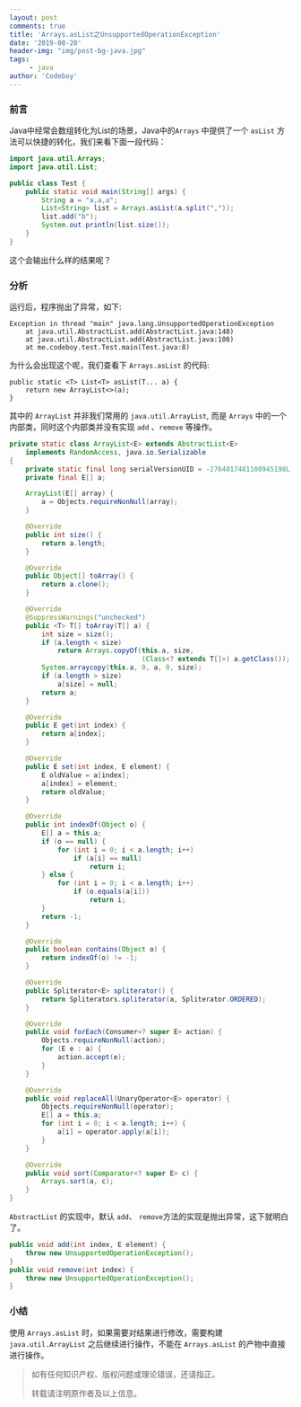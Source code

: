 ```yaml
---
layout: post
comments: true
title: 'Arrays.asList之UnsupportedOperationException'
date: '2019-08-20'
header-img: "img/post-bg-java.jpg"
tags:
     - java
author: 'Codeboy'
---
```


### 前言

Java中经常会数组转化为List的场景，Java中的`Arrays` 中提供了一个 `asList` 方法可以快捷的转化，我们来看下面一段代码：

```java
import java.util.Arrays;
import java.util.List;

public class Test {
    public static void main(String[] args) {
        String a = "a,a,a";
        List<String> list = Arrays.asList(a.split(","));
        list.add("b");
        System.out.println(list.size());
    }
}
```

这个会输出什么样的结果呢？

### 分析

运行后，程序抛出了异常，如下:

```
Exception in thread "main" java.lang.UnsupportedOperationException
	at java.util.AbstractList.add(AbstractList.java:148)
	at java.util.AbstractList.add(AbstractList.java:108)
	at me.codeboy.test.Test.main(Test.java:8)
```

为什么会出现这个呢，我们查看下 `Arrays.asList`  的代码:

```
public static <T> List<T> asList(T... a) {
	return new ArrayList<>(a);
}
```

其中的 `ArrayList` 并非我们常用的 `java.util.ArrayList`, 而是 `Arrays` 中的一个内部类，同时这个内部类并没有实现 `add` 、`remove` 等操作。

```java
private static class ArrayList<E> extends AbstractList<E>
    implements RandomAccess, java.io.Serializable
{
    private static final long serialVersionUID = -2764017481108945198L;
    private final E[] a;

    ArrayList(E[] array) {
        a = Objects.requireNonNull(array);
    }

    @Override
    public int size() {
        return a.length;
    }

    @Override
    public Object[] toArray() {
        return a.clone();
    }

    @Override
    @SuppressWarnings("unchecked")
    public <T> T[] toArray(T[] a) {
        int size = size();
        if (a.length < size)
            return Arrays.copyOf(this.a, size,
                                 (Class<? extends T[]>) a.getClass());
        System.arraycopy(this.a, 0, a, 0, size);
        if (a.length > size)
            a[size] = null;
        return a;
    }

    @Override
    public E get(int index) {
        return a[index];
    }

    @Override
    public E set(int index, E element) {
        E oldValue = a[index];
        a[index] = element;
        return oldValue;
    }

    @Override
    public int indexOf(Object o) {
        E[] a = this.a;
        if (o == null) {
            for (int i = 0; i < a.length; i++)
                if (a[i] == null)
                    return i;
        } else {
            for (int i = 0; i < a.length; i++)
                if (o.equals(a[i]))
                    return i;
        }
        return -1;
    }

    @Override
    public boolean contains(Object o) {
        return indexOf(o) != -1;
    }

    @Override
    public Spliterator<E> spliterator() {
        return Spliterators.spliterator(a, Spliterator.ORDERED);
    }

    @Override
    public void forEach(Consumer<? super E> action) {
        Objects.requireNonNull(action);
        for (E e : a) {
            action.accept(e);
        }
    }

    @Override
    public void replaceAll(UnaryOperator<E> operator) {
        Objects.requireNonNull(operator);
        E[] a = this.a;
        for (int i = 0; i < a.length; i++) {
            a[i] = operator.apply(a[i]);
        }
    }

    @Override
    public void sort(Comparator<? super E> c) {
        Arrays.sort(a, c);
    }
}
```

`AbstractList` 的实现中，默认 `add`、 `remove`方法的实现是抛出异常，这下就明白了。

```java
public void add(int index, E element) {
    throw new UnsupportedOperationException();
}
public void remove(int index) {
    throw new UnsupportedOperationException();
}
```



### 小结

使用 `Arrays.asList` 时，如果需要对结果进行修改，需要构建 `java.util.ArrayList` 之后继续进行操作，不能在 `Arrays.asList` 的产物中直接进行操作。



> 如有任何知识产权、版权问题或理论错误，还请指正。
>
> 转载请注明原作者及以上信息。
